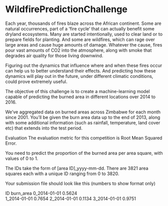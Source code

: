 # WildfirePredictionChallenge
Each year, thousands of fires blaze across the African continent. Some are natural occurrences, part of a ‘fire cycle’ that can actually benefit some dryland ecosystems. Many are started intentionally, used to clear land or to prepare fields for planting. And some are wildfires, which can rage over large areas and cause huge amounts of damage. Whatever the cause, fires pour vast amounts of CO2 into the atmosphere, along with smoke that degrades air quality for those living downwind.

Figuring out the dynamics that influence where and when these fires occur can help us to better understand their effects. And predicting how these dynamics will play out in the future, under different climatic conditions, could prove extremely useful.

The objective of this challenge is to create a machine-learning model capable of predicting the burned area in different locations over 2014 to 2016.

We’ve aggregated data on burned areas across Zimbabwe for each month since 2001. You’ll be given the burn area data up to the end of 2013, along with some additional information (such as rainfall, temperature, land cover etc) that extends into the test period.

Evaluation
The evaluation metric for this competition is Root Mean Squared Error.

You need to predict the proportion of the burned area per area square, with values of 0 to 1.

The IDs take the form of [area ID]_yyyy-mm-dd. There are 3821 area squares each with a unique ID ranging from 0 to 3820.

Your submission file should look like this (numbers to show format only)

ID                 burn_area
0_2014-01-01         0.5624  
1_2014-01-01         0.7654 
2_2014-01-01         0.1134 
3_2014-01-01         0.9751
